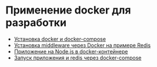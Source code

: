 # Применение docker для разработки

* [Установка docker и docker-compose](01_install)
* [Установка middleware через Docker на примере Redis](02_install_redis)
* [Приложение на Node.js в docker-контейнере](03_node_app)
* [Запуск приложения и redis через docker-compose](04_docker_compose)
